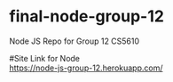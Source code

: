 # final-node-group-12
Node JS Repo for Group 12 CS5610

#Site Link for Node <br>
https://node-js-group-12.herokuapp.com/
